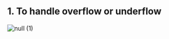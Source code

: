 ## 1. To handle overflow or underflow
![null (1)](https://github.com/user-attachments/assets/6e39cf0e-773b-4168-9765-27a5a6beee63)
